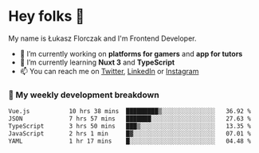 # Hey folks 👋

My name is Łukasz Florczak and I'm Frontend Developer. 

- 🔭 I’m currently working on **platforms for gamers** and **app for tutors**
- 🌱 I’m currently learning **Nuxt 3** and **TypeScript**
- 📫 You can reach me on [Twitter](https://twitter.com/lukaszflorczak), [LinkedIn](https://pl.linkedin.com/in/lukasz-florczak) or [Instagram](https://instagram.com/lukaszflorczak)


### 🧮 My weekly development breakdown

<!--START_SECTION:waka-->

```txt
Vue.js           10 hrs 38 mins  █████████▒░░░░░░░░░░░░░░░   36.92 %
JSON             7 hrs 57 mins   ███████░░░░░░░░░░░░░░░░░░   27.63 %
TypeScript       3 hrs 50 mins   ███▒░░░░░░░░░░░░░░░░░░░░░   13.35 %
JavaScript       2 hrs 1 min     █▓░░░░░░░░░░░░░░░░░░░░░░░   07.01 %
YAML             1 hr 17 mins    █░░░░░░░░░░░░░░░░░░░░░░░░   04.48 %
```

<!--END_SECTION:waka-->

<!--
**lukaszflorczak/lukaszflorczak** is a ✨ _special_ ✨ repository because its `README.md` (this file) appears on your GitHub profile.

Here are some ideas to get you started:

- 🔭 I’m currently working on ...
- 🌱 I’m currently learning ...
- 👯 I’m looking to collaborate on ...
- 🤔 I’m looking for help with ...
- 💬 Ask me about ...
- 📫 How to reach me: ...
- 😄 Pronouns: ...
- ⚡ Fun fact: ...
-->
